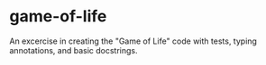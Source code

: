 # game-of-life
An excercise in creating the "Game of Life" code with tests, typing annotations, and basic docstrings.

